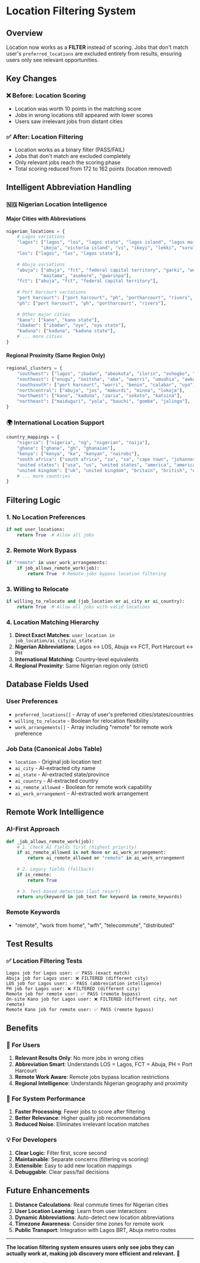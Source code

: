 # Location Filtering System

## Overview
Location now works as a **FILTER** instead of scoring. Jobs that don't match user's `preferred_locations` are excluded entirely from results, ensuring users only see relevant opportunities.

## Key Changes

### ❌ **Before: Location Scoring**
- Location was worth 10 points in the matching score
- Jobs in wrong locations still appeared with lower scores
- Users saw irrelevant jobs from distant cities

### ✅ **After: Location Filtering**
- Location works as a binary filter (PASS/FAIL)
- Jobs that don't match are excluded completely
- Only relevant jobs reach the scoring phase
- Total scoring reduced from 172 to 162 points (location removed)

## Intelligent Abbreviation Handling

### 🇳🇬 **Nigerian Location Intelligence**

#### Major Cities with Abbreviations
```python
nigerian_locations = {
    # Lagos variations
    "lagos": ["lagos", "los", "lagos state", "lagos island", "lagos mainland", 
             "ikeja", "victoria island", "vi", "ikoyi", "lekki", "surulere", "yaba"],
    "los": ["lagos", "los", "lagos state"],
    
    # Abuja variations  
    "abuja": ["abuja", "fct", "federal capital territory", "garki", "wuse", 
             "maitama", "asokoro", "gwarinpa"],
    "fct": ["abuja", "fct", "federal capital territory"],
    
    # Port Harcourt variations
    "port harcourt": ["port harcourt", "ph", "portharcourt", "rivers", "rivers state"],
    "ph": ["port harcourt", "ph", "portharcourt", "rivers"],
    
    # Other major cities
    "kano": ["kano", "kano state"],
    "ibadan": ["ibadan", "oyo", "oyo state"],
    "kaduna": ["kaduna", "kaduna state"],
    # ... more cities
}
```

#### Regional Proximity (Same Region Only)
```python
regional_clusters = {
    "southwest": ["lagos", "ibadan", "abeokuta", "ilorin", "oshogbo", "akure"],
    "southeast": ["enugu", "onitsha", "aba", "owerri", "umuahia", "awka"],
    "southsouth": ["port harcourt", "warri", "benin", "calabar", "uyo"],
    "northcentral": ["abuja", "jos", "makurdi", "minna", "lokoja"],
    "northwest": ["kano", "kaduna", "zaria", "sokoto", "katsina"],
    "northeast": ["maiduguri", "yola", "bauchi", "gombe", "jalingo"],
}
```

### 🌍 **International Location Support**
```python
country_mappings = {
    "nigeria": ["nigeria", "ng", "nigerian", "naija"],
    "ghana": ["ghana", "gh", "ghanaian"],
    "kenya": ["kenya", "ke", "kenyan", "nairobi"],
    "south africa": ["south africa", "za", "sa", "cape town", "johannesburg"],
    "united states": ["usa", "us", "united states", "america", "american"],
    "united kingdom": ["uk", "united kingdom", "britain", "british", "england", "london"],
    # ... more countries
}
```

## Filtering Logic

### 1. **No Location Preferences**
```python
if not user_locations:
    return True  # Allow all jobs
```

### 2. **Remote Work Bypass**
```python
if "remote" in user_work_arrangements:
    if job_allows_remote_work(job):
        return True  # Remote jobs bypass location filtering
```

### 3. **Willing to Relocate**
```python
if willing_to_relocate and (job_location or ai_city or ai_country):
    return True  # Allow all jobs with valid locations
```

### 4. **Location Matching Hierarchy**
1. **Direct Exact Matches**: `user_location in job_location/ai_city/ai_state`
2. **Nigerian Abbreviations**: Lagos ↔ LOS, Abuja ↔ FCT, Port Harcourt ↔ PH
3. **International Matching**: Country-level equivalents
4. **Regional Proximity**: Same Nigerian region only (strict)

## Database Fields Used

### User Preferences
- `preferred_locations[]` - Array of user's preferred cities/states/countries
- `willing_to_relocate` - Boolean for relocation flexibility
- `work_arrangements[]` - Array including "remote" for remote work preference

### Job Data (Canonical Jobs Table)
- `location` - Original job location text
- `ai_city` - AI-extracted city name
- `ai_state` - AI-extracted state/province
- `ai_country` - AI-extracted country
- `ai_remote_allowed` - Boolean for remote work capability
- `ai_work_arrangement` - AI-extracted work arrangement

## Remote Work Intelligence

### AI-First Approach
```python
def _job_allows_remote_work(job):
    # 1. Check AI fields first (highest priority)
    if ai_remote_allowed is not None or ai_work_arrangement:
        return ai_remote_allowed or "remote" in ai_work_arrangement
    
    # 2. Legacy fields (fallback)
    if is_remote:
        return True
    
    # 3. Text-based detection (last resort)
    return any(keyword in job_text for keyword in remote_keywords)
```

### Remote Keywords
- "remote", "work from home", "wfh", "telecommute", "distributed"

## Test Results

### ✅ **Location Filtering Tests**
```
Lagos job for Lagos user: ✅ PASS (exact match)
Abuja job for Lagos user: ❌ FILTERED (different city)
LOS job for Lagos user: ✅ PASS (abbreviation intelligence)
PH job for Lagos user: ❌ FILTERED (different city)
Remote job for remote user: ✅ PASS (remote bypass)
On-site Kano job for Lagos user: ❌ FILTERED (different city, not remote)
Remote Kano job for remote user: ✅ PASS (remote bypass)
```

## Benefits

### 🎯 **For Users**
1. **Relevant Results Only**: No more jobs in wrong cities
2. **Abbreviation Smart**: Understands LOS = Lagos, FCT = Abuja, PH = Port Harcourt
3. **Remote Work Aware**: Remote jobs bypass location restrictions
4. **Regional Intelligence**: Understands Nigerian geography and proximity

### 🚀 **For System Performance**
1. **Faster Processing**: Fewer jobs to score after filtering
2. **Better Relevance**: Higher quality job recommendations
3. **Reduced Noise**: Eliminates irrelevant location matches

### 💡 **For Developers**
1. **Clear Logic**: Filter first, score second
2. **Maintainable**: Separate concerns (filtering vs scoring)
3. **Extensible**: Easy to add new location mappings
4. **Debuggable**: Clear pass/fail decisions

## Future Enhancements

1. **Distance Calculations**: Real commute times for Nigerian cities
2. **User Location Learning**: Learn from user interactions
3. **Dynamic Abbreviations**: Auto-detect new location abbreviations
4. **Timezone Awareness**: Consider time zones for remote work
5. **Public Transport**: Integration with Lagos BRT, Abuja metro routes

---

**The location filtering system ensures users only see jobs they can actually work at, making job discovery more efficient and relevant.** 🎯

